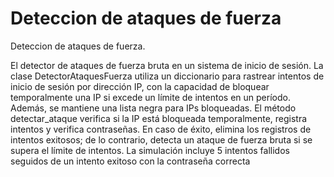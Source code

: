 # Deteccion de ataques de fuerza
Deteccion de ataques de fuerza.

El detector de ataques de fuerza bruta en un sistema de inicio de sesión. La clase DetectorAtaquesFuerza utiliza un diccionario para rastrear intentos de inicio de sesión por dirección IP, con la capacidad de bloquear temporalmente una IP si excede un límite de intentos en un período. Además, se mantiene una lista negra para IPs bloqueadas. El método detectar_ataque verifica si la IP está bloqueada temporalmente, registra intentos y verifica contraseñas. En caso de éxito, elimina los registros de intentos exitosos; de lo contrario, detecta un ataque de fuerza bruta si se supera el límite de intentos. La simulación incluye 5 intentos fallidos seguidos de un intento exitoso con la contraseña correcta
